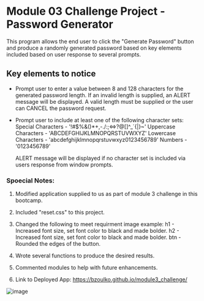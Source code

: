 # Module 03 Challenge Project - Password Generator
This program allows the end user to click the "Generate Password" button and 
produce a randomly generated password based on key elements included based on
user response to several prompts.


## Key elements to notice
* Prompt user to enter a value between 8 and 128 characters for the generated
  password length. If an invalid length is supplied, an ALERT message will be
  displayed. A valid length must be supplied or the user can CANCEL the 
  password request.

* Prompt user to include at least one of the following character sets:
    Special Characters - '!#$%&()*+,-./:;<=>?@[\]^_`{|}~'
    Uppercase Characters - 'ABCDEFGHIJKLMNOPQRSTUVWXYZ'
    Lowercase Characters - 'abcdefghijklmnopqrstuvwxyz0123456789'
    Numbers - '0123456789'

    ALERT message will be displayed if no character set is included via users response 
    from window prompts.


### Spoecial Notes:
1. Modified application supplied to us as part of module 3 challenge in this bootcamp.

2. Included "reset.css" to this project.

3. Changed the following to meet requirment image example:
    h1 - Increased font size, set font color to black and made bolder.
    h2 - Increased font size, set font color to black and made bolder.
    btn - Rounded the edges of the button.

4. Wrote several functions to produce the desired results.

5. Commented modules to help with future enhancements.

6. Link to Deployed App:  https://bzoulko.github.io/module3_challenge/

![image](https://user-images.githubusercontent.com/108200823/187712546-359d59f5-5873-4b7b-a83d-3bd8a72dcbfd.png)
